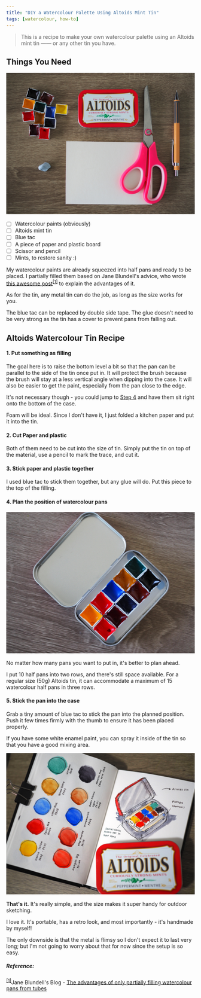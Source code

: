 ```yaml
---
title: "DIY a Watercolour Palette Using Altoids Mint Tin"
tags: [watercolour, how-to]
---
```


> This is a recipe to make your own watercolour palette using an Altoids mint tin —— or any other tin you have.

## Things You Need

![img](materials.jpg)

- [ ] Watercolour paints (obviously)
- [ ] Altoids mint tin
- [ ] Blue tac
- [ ] A piece of paper and plastic board
- [ ] Scissor and pencil
- [ ] Mints, to restore sanity :)

<!-- ![img](halfpan.jpg) -->

My watercolour paints are already squeezed into half pans and ready to be placed. I partially filled them based on Jane Blundell's advice, who wrote [this awesome post](https://janeblundellart.blogspot.com/2013/05/the-advantages-of-only-partially.html)<sup id="jane">[[1]](#reference)</sup> to explain the advantages of it.

As for the tin, any metal tin can do the job, as long as the size works for you.

The blue tac can be replaced by double side tape. The glue doesn't need to be very strong as the tin has a cover to prevent pans from falling out.

## Altoids Watercolour Tin Recipe

#### 1. Put something as filling

The goal here is to raise the bottom level a bit so that the pan can be parallel to the side of the tin once put in. It will protect the brush because the brush will stay at a less vertical angle when dipping into the case. It will also be easier to get the paint, especially from the pan close to the edge.

It's not necessary though - you could jump to [Step 4](#4-plan-the-position-of-watercolour-pans) and have them sit right onto the bottom of the case.

Foam will be ideal. Since I don't have it, I just folded a kitchen paper and put it into the tin.

#### 2. Cut Paper and plastic

Both of them need to be cut into the size of tin. Simply put the tin on top of the material, use a pencil to mark the trace, and cut it.

#### 3. Stick paper and plastic together

I used blue tac to stick them together, but any glue will do. Put this piece to the top of the filling.

#### 4. Plan the position of watercolour pans

![img](altoidstin.jpg)

No matter how many pans you want to put in, it's better to plan ahead.

I put 10 half pans into two rows, and there's still space available. For a regular size (50g) Altoids tin, it can accommodate a maximum of 15 watercolour half pans in three rows.

#### 5. Stick the pan into the case

Grab a tiny amount of blue tac to stick the pan into the planned position. Push it few times firmly with the thumb to ensure it has been placed properly.

If you have some white enamel paint, you can spray it inside of the tin so that you have a good mixing area.

![img](sketch.jpg)

**That's it.** It's really simple, and the size makes it super handy for outdoor sketching.

I love it. It's portable, has a retro look, and most importantly - it's handmade by myself!

The only downside is that the metal is flimsy so I don't expect it to last very long; but I'm not going to worry about that for now since the setup is so easy.

##### Reference:

<sup>[[1]](#jane)</sup>Jane Blundell's Blog - [The advantages of only partially filling watercolour pans from tubes](https://janeblundellart.blogspot.com/2013/05/the-advantages-of-only-partially.html)
